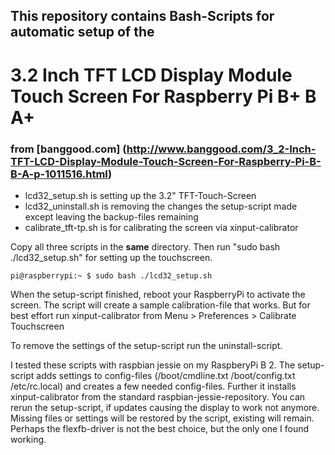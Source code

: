 ## This repository contains Bash-Scripts for automatic setup of the 
# 3.2 Inch TFT LCD Display Module Touch Screen For Raspberry Pi B+ B A+
### from [banggood.com] (http://www.banggood.com/3_2-Inch-TFT-LCD-Display-Module-Touch-Screen-For-Raspberry-Pi-B-B-A-p-1011516.html)


* lcd32_setup.sh is setting up the 3.2" TFT-Touch-Screen
* lcd32_uninstall.sh is removing the changes the setup-script made except leaving the backup-files remaining
* calibrate_tft-tp.sh is for calibrating the screen via xinput-calibrator


Copy all three scripts in the **same** directory. Then run "sudo bash ./lcd32_setup.sh" for setting up the touchscreen.

`pi@raspberrypi:~ $ sudo bash ./lcd32_setup.sh`

When the setup-script finished, reboot your RaspberryPi to activate the screen.
The script will create a sample calibration-file that works. But for best effort run xinput-calibrator from Menu > Preferences > Calibrate Touchscreen

To remove the settings of the setup-script run the uninstall-script.

I tested these scripts with raspbian jessie on my RaspberyPi B 2.
The setup-script adds settings to config-files (/boot/cmdline.txt /boot/config.txt /etc/rc.local) and creates a few needed config-files. Further it installs xinput-calibrator from the standard raspbian-jessie-repository.
You can rerun the setup-script, if updates causing the display to work not anymore. Missing files or settings will be restored by the script, existing will remain.
Perhaps the flexfb-driver is not the best choice, but the only one I found working.
